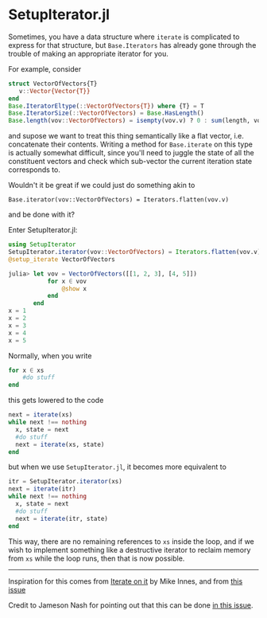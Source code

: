 # SetupIterator.jl

Sometimes, you have a data structure where `iterate` is complicated to express for that structure, 
but `Base.Iterators` has already gone through the trouble of making an appropriate iterator for you.

For example, consider
```julia
struct VectorOfVectors{T}
   v::Vector{Vector{T}}
end
Base.IteratorEltype(::VectorOfVectors{T}) where {T} = T
Base.IteratorSize(::VectorOfVectors) = Base.HasLength()
Base.length(vov::VectorOfVectors) = isempty(vov.v) ? 0 : sum(length, vov.v)
```
and supose we want to treat this thing semantically like a flat vector, i.e. concatenate their contents. Writing
a method for `Base.iterate` on this type is actually somewhat difficult, since you'll need to juggle the state
of all the constituent vectors and check which sub-vector the current iteration state corresponds to.

Wouldn't it be great if we could just do something akin to 
```
Base.iterator(vov::VectorOfVectors) = Iterators.flatten(vov.v)
```
and be done with it? 

Enter SetupIterator.jl:
``` julia
using SetupIterator
SetupIterator.iterator(vov::VectorOfVectors) = Iterators.flatten(vov.v)
@setup_iterate VectorOfVectors
```

``` julia
julia> let vov = VectorOfVectors([[1, 2, 3], [4, 5]])
           for x ∈ vov
               @show x
           end
       end
x = 1
x = 2
x = 3
x = 4
x = 5
```

Normally, when you write

``` julia
for x ∈ xs
    #do stuff
end
```
this gets lowered to the code
``` julia
next = iterate(xs)
while next !== nothing
  x, state = next
  #do stuff
  next = iterate(xs, state)
end
```
but when we use `SetupIterator.jl`, it becomes more equivalent to

``` julia
itr = SetupIterator.iterator(xs)
next = iterate(itr)
while next !== nothing
  x, state = next
  #do stuff
  next = iterate(itr, state)
end
```
This way, there are no remaining references to `xs` inside the loop, and if we wish to implement something
like a destructive iterator to reclaim memory from `xs` while the loop runs, then that is now possible.

___ 

Inspiration for this comes from [Iterate on it](https://mikeinnes.io/2020/06/04/iterate) by Mike Innes, and from [this issue](https://github.com/JuliaLang/julia/issues/46802)

Credit to Jameson Nash for pointing out that this can be done [in this issue](https://github.com/JuliaLang/julia/issues/46802#issuecomment-1249707763).

